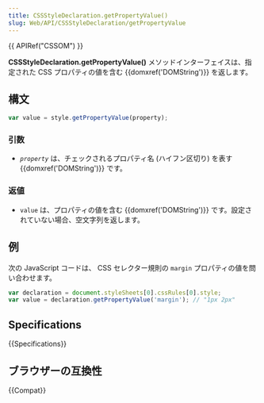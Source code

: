 ```yaml
---
title: CSSStyleDeclaration.getPropertyValue()
slug: Web/API/CSSStyleDeclaration/getPropertyValue
---
```

{{ APIRef("CSSOM") }}

**CSSStyleDeclaration.getPropertyValue()** メソッドインターフェイスは、指定された CSS プロパティの値を含む {{domxref('DOMString')}} を返します。

## 構文

```js
var value = style.getPropertyValue(property);
```

### 引数

- _`property`_ は、チェックされるプロパティ名 (ハイフン区切り) を表す {{domxref('DOMString')}} です。

### 返値

- `value` は、プロパティの値を含む {{domxref('DOMString')}} です。設定されていない場合、空文字列を返します。

## 例

次の JavaScript コードは、 CSS セレクター規則の `margin` プロパティの値を問い合わせます。

```js
var declaration = document.styleSheets[0].cssRules[0].style;
var value = declaration.getPropertyValue('margin'); // "1px 2px"
```

## Specifications

{{Specifications}}

## ブラウザーの互換性

{{Compat}}
